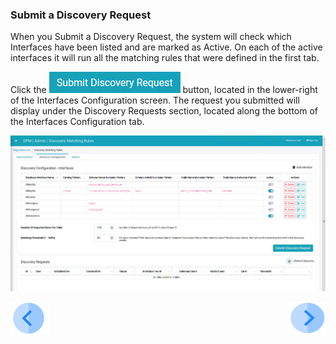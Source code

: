 ### Submit a Discovery Request

When you Submit a Discovery Request, the system will check which Interfaces have been listed and are marked as Active. On each of the active interfaces it will run all the matching rules that were defined in the first tab.

Click the ![image](../images/ICON_SubmitDiscovery.jpg) button, located in the lower-right of the Interfaces Configuration screen. The request you submitted will display under the Discovery Requests section, located along the bottom of the Interfaces Configuration tab.

![image](../images/07_13_Discovery_InterfacesTab_CreateNew10.jpg)



[![Previous](../images/Previous.png)]( 04_Discovery_AddInterface.md)[<img align="right" width="60" height="54" src="../images/Next.png">](06_Discovery_ViewResults.md)
